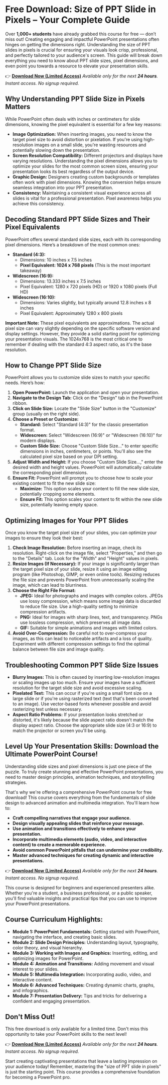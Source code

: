 # Free Download: Size of PPT Slide in Pixels – Your Complete Guide

Over **1,000+ students** have already grabbed this course for free — don’t miss out!
Creating engaging and impactful PowerPoint presentations often hinges on getting the dimensions right. Understanding the size of PPT slides in pixels is crucial for ensuring your visuals look crisp, professional, and perfectly tailored to your audience's screen. This guide will break down everything you need to know about PPT slide sizes, pixel dimensions, and even point you towards a resource to elevate your presentation skills.

👉 [**Download Now (Limited Access)**](https://udemywork.com/size-of-ppt-slide-in-pixels)
_Available only for the next **24 hours**. Instant access. No signup required._

## Why Understanding PPT Slide Size in Pixels Matters

While PowerPoint often deals with inches or centimeters for slide dimensions, knowing the pixel equivalent is essential for a few key reasons:

*   **Image Optimization:**  When inserting images, you need to know the target pixel size to avoid distortion or pixelation.  If you're using high-resolution images on a small slide, you're wasting resources and potentially slowing down the presentation.
*   **Screen Resolution Compatibility:** Different projectors and displays have varying resolutions. Understanding the pixel dimensions allows you to optimize your slides for the most common screen sizes, ensuring your presentation looks its best regardless of the output device.
*   **Graphic Design:** Designers creating custom backgrounds or templates often work with pixel dimensions. Knowing the conversion helps ensure seamless integration into your PPT presentation.
*   **Consistency:**  Maintaining a consistent visual experience across all slides is vital for a professional presentation.  Pixel awareness helps you achieve this consistency.

## Decoding Standard PPT Slide Sizes and Their Pixel Equivalents

PowerPoint offers several standard slide sizes, each with its corresponding pixel dimensions. Here’s a breakdown of the most common ones:

*   **Standard (4:3):**
    *   Dimensions: 10 inches x 7.5 inches
    *   **Pixel Equivalent: 1024 x 768 pixels** (This is the most important takeaway)
*   **Widescreen (16:9):**
    *   Dimensions: 13.333 inches x 7.5 inches
    *   Pixel Equivalent: 1280 x 720 pixels (HD) or 1920 x 1080 pixels (Full HD)
*   **Widescreen (16:10):**
    *   Dimensions: Varies slightly, but typically around 12.8 inches x 8 inches
    *   Pixel Equivalent: Approximately 1280 x 800 pixels

**Important Note:** These pixel equivalents are approximations. The actual pixel size can vary slightly depending on the specific software version and display settings. However, they provide a solid starting point for optimizing your presentation visuals. The 1024x768 is the most critical one to remember if dealing with the standard 4:3 aspect ratio, as it's the base resolution.

## How to Change PPT Slide Size

PowerPoint allows you to customize slide sizes to match your specific needs. Here’s how:

1.  **Open PowerPoint:** Launch the application and open your presentation.
2.  **Navigate to the Design Tab:** Click on the "Design" tab in the PowerPoint ribbon.
3.  **Click on Slide Size:** Locate the "Slide Size" button in the "Customize" group (usually on the right side).
4.  **Choose a Preset or Customize:**
    *   **Standard:** Select "Standard (4:3)" for the classic presentation format.
    *   **Widescreen:** Select "Widescreen (16:9)" or "Widescreen (16:10)" for modern displays.
    *   **Custom Slide Size:** Choose "Custom Slide Size…" to enter specific dimensions in inches, centimeters, or points.  You'll also see the calculated pixel size based on your DPI setting.
5.  **Adjust Width and Height:** If you choose "Custom Slide Size…," enter the desired width and height values. PowerPoint will automatically calculate the corresponding pixel dimensions.
6.  **Ensure Fit:** PowerPoint will prompt you to choose how to scale your existing content to fit the new slide size:
    *   **Maximize:** This option scales your content to fill the new slide size, potentially cropping some elements.
    *   **Ensure Fit:** This option scales your content to fit within the new slide size, potentially leaving empty space.

## Optimizing Images for Your PPT Slides

Once you know the target pixel size of your slides, you can optimize your images to ensure they look their best:

1.  **Check Image Resolution:** Before inserting an image, check its resolution.  Right-click on the image file, select "Properties," and then go to the "Details" tab.  Look for the "Width" and "Height" values in pixels.
2.  **Resize Images (If Necessary):** If your image is significantly larger than the target pixel size of your slide, resize it using an image editing program (like Photoshop, GIMP, or even online tools). Resizing reduces the file size and prevents PowerPoint from unnecessarily scaling the image, which can lead to blurriness.
3.  **Choose the Right File Format:**
    *   **JPEG:** Ideal for photographs and images with complex colors. JPEGs use lossy compression, which means some image data is discarded to reduce file size.  Use a high-quality setting to minimize compression artifacts.
    *   **PNG:** Ideal for images with sharp lines, text, and transparency. PNGs use lossless compression, which preserves all image data.
    *   **GIF:** Suitable for simple animations and images with limited colors.
4.  **Avoid Over-Compression:** Be careful not to over-compress your images, as this can lead to noticeable artifacts and a loss of quality. Experiment with different compression settings to find the optimal balance between file size and image quality.

## Troubleshooting Common PPT Slide Size Issues

*   **Blurry Images:** This is often caused by inserting low-resolution images or scaling images up too much.  Ensure your images have a sufficient resolution for the target slide size and avoid excessive scaling.
*   **Pixelated Text:** This can occur if you're using a small font size on a large slide or if you're using rasterized text (text that's been converted to an image). Use vector-based fonts whenever possible and avoid rasterizing text unless necessary.
*   **Aspect Ratio Problems:**  If your presentation looks stretched or distorted, it's likely because the slide aspect ratio doesn't match the display aspect ratio.  Choose the appropriate slide size (4:3 or 16:9) to match the projector or screen you'll be using.

## Level Up Your Presentation Skills: Download the Ultimate PowerPoint Course!

Understanding slide sizes and pixel dimensions is just one piece of the puzzle. To truly create stunning and effective PowerPoint presentations, you need to master design principles, animation techniques, and storytelling strategies.

That's why we're offering a comprehensive PowerPoint course for free download! This course covers everything from the fundamentals of slide design to advanced animation and multimedia integration. You'll learn how to:

*   **Craft compelling narratives that engage your audience.**
*   **Design visually appealing slides that reinforce your message.**
*   **Use animation and transitions effectively to enhance your presentation.**
*   **Incorporate multimedia elements (audio, video, and interactive content) to create a memorable experience.**
*   **Avoid common PowerPoint pitfalls that can undermine your credibility.**
*   **Master advanced techniques for creating dynamic and interactive presentations.**

👉 [**Download Now (Limited Access)**](https://udemywork.com/size-of-ppt-slide-in-pixels)
_Available only for the next **24 hours**. Instant access. No signup required._

This course is designed for beginners and experienced presenters alike. Whether you're a student, a business professional, or a public speaker, you'll find valuable insights and practical tips that you can use to improve your PowerPoint presentations.

## Course Curriculum Highlights:

*   **Module 1: PowerPoint Fundamentals:** Getting started with PowerPoint, navigating the interface, and creating basic slides.
*   **Module 2: Slide Design Principles:** Understanding layout, typography, color theory, and visual hierarchy.
*   **Module 3: Working with Images and Graphics:** Inserting, editing, and optimizing images for PowerPoint.
*   **Module 4: Animation and Transitions:** Adding movement and visual interest to your slides.
*   **Module 5: Multimedia Integration:** Incorporating audio, video, and interactive content.
*   **Module 6: Advanced Techniques:** Creating dynamic charts, graphs, and infographics.
*   **Module 7: Presentation Delivery:** Tips and tricks for delivering a confident and engaging presentation.

## Don't Miss Out!

This free download is only available for a limited time. Don't miss this opportunity to take your PowerPoint skills to the next level!

👉 [**Download Now (Limited Access)**](https://udemywork.com/size-of-ppt-slide-in-pixels)
_Available only for the next **24 hours**. Instant access. No signup required._

Start creating captivating presentations that leave a lasting impression on your audience today! Remember, mastering the "size of PPT slide in pixels" is just the starting point. This course provides a comprehensive foundation for becoming a PowerPoint pro.
